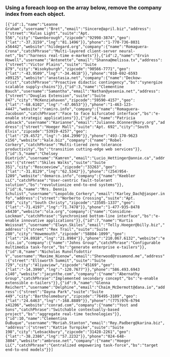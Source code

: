 ### Using a foreach loop on the array below, remove the company index from each object.

`[{"id":1,"name":"Leanne Graham","username":"Bret","email":"Sincere@april.biz","address":{"street":"Kulas Light","suite":"Apt. 556","city":"Gwenborough","zipcode":"92998-3874","geo":{"lat":"-37.3159","lng":"81.1496"}},"phone":"1-770-736-8031 x56442","website":"hildegard.org","company":{"name":"Romaguera-Crona","catchPhrase":"Multi-layered client-server neural-net","bs":"harness real-time e-markets"}},{"id":2,"name":"Ervin Howell","username":"Antonette","email":"Shanna@melissa.tv","address":{"street":"Victor Plains","suite":"Suite 879","city":"Wisokyburgh","zipcode":"90566-7771","geo":{"lat":"-43.9509","lng":"-34.4618"}},"phone":"010-692-6593 x09125","website":"anastasia.net","company":{"name":"Deckow-Crist","catchPhrase":"Proactive didactic contingency","bs":"synergize scalable supply-chains"}},{"id":3,"name":"Clementine Bauch","username":"Samantha","email":"Nathan@yesenia.net","address":{"street":"Douglas Extension","suite":"Suite 847","city":"McKenziehaven","zipcode":"59590-4157","geo":{"lat":"-68.6102","lng":"-47.0653"}},"phone":"1-463-123-4447","website":"ramiro.info","company":{"name":"Romaguera-Jacobson","catchPhrase":"Face to face bifurcated interface","bs":"e-enable strategic applications"}},{"id":4,"name":"Patricia Lebsack","username":"Karianne","email":"Julianne.OConner@kory.org","address":{"street":"Hoeger Mall","suite":"Apt. 692","city":"South Elvis","zipcode":"53919-4257","geo":{"lat":"29.4572","lng":"-164.2990"}},"phone":"493-170-9623 x156","website":"kale.biz","company":{"name":"Robel-Corkery","catchPhrase":"Multi-tiered zero tolerance productivity","bs":"transition cutting-edge web services"}},{"id":5,"name":"Chelsey Dietrich","username":"Kamren","email":"Lucio_Hettinger@annie.ca","address":{"street":"Skiles Walks","suite":"Suite 351","city":"Roscoeview","zipcode":"33263","geo":{"lat":"-31.8129","lng":"62.5342"}},"phone":"(254)954-1289","website":"demarco.info","company":{"name":"Keebler LLC","catchPhrase":"User-centric fault-tolerant solution","bs":"revolutionize end-to-end systems"}},{"id":6,"name":"Mrs. Dennis Schulist","username":"Leopoldo_Corkery","email":"Karley_Dach@jasper.info","address":{"street":"Norberto Crossing","suite":"Apt. 950","city":"South Christy","zipcode":"23505-1337","geo":{"lat":"-71.4197","lng":"71.7478"}},"phone":"1-477-935-8478 x6430","website":"ola.org","company":{"name":"Considine-Lockman","catchPhrase":"Synchronised bottom-line interface","bs":"e-enable innovative applications"}},{"id":7,"name":"Kurtis Weissnat","username":"Elwyn.Skiles","email":"Telly.Hoeger@billy.biz","address":{"street":"Rex Trail","suite":"Suite 280","city":"Howemouth","zipcode":"58804-1099","geo":{"lat":"24.8918","lng":"21.8984"}},"phone":"210.067.6132","website":"elvis.io","company":{"name":"Johns Group","catchPhrase":"Configurable multimedia task-force","bs":"generate enterprise e-tailers"}},{"id":8,"name":"Nicholas Runolfsdottir V","username":"Maxime_Nienow","email":"Sherwood@rosamond.me","address":{"street":"Ellsworth Summit","suite":"Suite 729","city":"Aliyaview","zipcode":"45169","geo":{"lat":"-14.3990","lng":"-120.7677"}},"phone":"586.493.6943 x140","website":"jacynthe.com","company":{"name":"Abernathy Group","catchPhrase":"Implemented secondary concept","bs":"e-enable extensible e-tailers"}},{"id":9,"name":"Glenna Reichert","username":"Delphine","email":"Chaim_McDermott@dana.io","address":{"street":"Dayna Park","suite":"Suite 449","city":"Bartholomebury","zipcode":"76495-3109","geo":{"lat":"24.6463","lng":"-168.8889"}},"phone":"(775)976-6794 x41206","website":"conrad.com","company":{"name":"Yost and Sons","catchPhrase":"Switchable contextually-based project","bs":"aggregate real-time technologies"}},{"id":10,"name":"Clementina DuBuque","username":"Moriah.Stanton","email":"Rey.Padberg@karina.biz","address":{"street":"Kattie Turnpike","suite":"Suite 198","city":"Lebsackbury","zipcode":"31428-2261","geo":{"lat":"-38.2386","lng":"57.2232"}},"phone":"024-648-3804","website":"ambrose.net","company":{"name":"Hoeger LLC","catchPhrase":"Centralized empowering task-force","bs":"target end-to-end models"}}]`